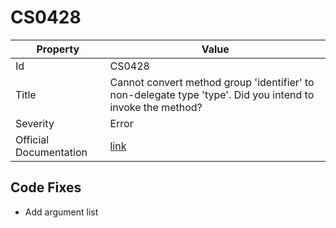 # CS0428

| Property               | Value                                                                                                        |
| ---------------------- | ------------------------------------------------------------------------------------------------------------ |
| Id                     | CS0428                                                                                                       |
| Title                  | Cannot convert method group 'identifier' to non\-delegate type 'type'\. Did you intend to invoke the method? |
| Severity               | Error                                                                                                        |
| Official Documentation | [link](http://docs.microsoft.com/en-us/dotnet/csharp/misc/cs0428)                                            |

## Code Fixes

* Add argument list
